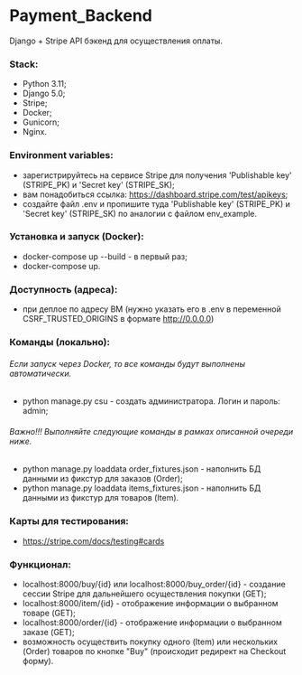 # Payment_Backend
Django + Stripe API бэкенд для осуществления оплаты.

### Stack: 
- Python 3.11;
- Django 5.0;
- Stripe;
- Docker;
- Gunicorn;
- Nginx.

### Environment variables:
- зарегистрируйтесь на сервисе Stripe для получения 'Publishable key' (STRIPE_PK) и 'Secret key' (STRIPE_SK);
- вам понадобиться ссылка: https://dashboard.stripe.com/test/apikeys;
- создайте файл .env и пропишите туда 'Publishable key' (STRIPE_PK) и 'Secret key' (STRIPE_SK) по аналогии с файлом env_example.

### Установка и запуск (Docker):
- docker-compose up --build - в первый раз;
- docker-compose up.

### Доступность (адреса):
- при деплое по адресу ВМ (нужно указать его в .env в переменной CSRF_TRUSTED_ORIGINS в формате http://0.0.0.0)

### Команды (локально):
###### Если запуск через Docker, то все команды будут выполнены автоматически.
- python manage.py csu - создать администратора. Логин и пароль: admin;
###### Важно!!! Выполняйте следующие команды в рамках описанной очереди ниже.
- python manage.py loaddata order_fixtures.json - наполнить БД данными из фикстур для заказов (Order);
- python manage.py loaddata items_fixtures.json - наполнить БД данными из фикстур для товаров (Item).

### Карты для тестирования:
- https://stripe.com/docs/testing#cards

### Функционал:
- localhost:8000/buy/{id} или localhost:8000/buy_order/{id} - создание сессии Stripe для дальнейшего осуществления покупки (GET);
- localhost:8000/item/{id} - отображение информации о выбранном товаре (GET);
- localhost:8000/order/{id} - отображение информации о выбранном заказе (GET);
- возможность осуществить покупку одного (Item) или нескольких (Order) товаров по кнопке "Buy" (происходит редирект на Checkout форму).